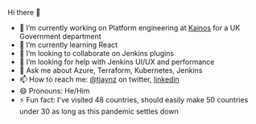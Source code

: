 Hi there 👋

<!--
**timja/timja** is a ✨ _special_ ✨ repository because its `README.md` (this file) appears on your GitHub profile.

Here are some ideas to get you started:

-->


- 🔭 I’m currently working on Platform engineering at [Kainos](https://www.kainos.com/) for a UK Government department
- 🌱 I’m currently learning React
- 👯 I’m looking to collaborate on Jenkins plugins
- 🤔 I’m looking for help with Jenkins UI/UX and performance
- 💬 Ask me about Azure, Terraform, Kubernetes, Jenkins
- 📫 How to reach me: [@tjaynz](https://twitter.com/tjaynz) on twitter, [linkedin](https://www.linkedin.com/in/tim-jacomb-98043174/)
- 😄 Pronouns: He/Him
- ⚡ Fun fact: I've visited 48 countries, should easily make 50 countries under 30 as long as this pandemic settles down
